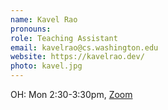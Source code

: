 ```yaml
---
name: Kavel Rao
pronouns: 
role: Teaching Assistant
email: kavelrao@cs.washington.edu
website: https://kavelrao.dev/
photo: kavel.jpg
---
```


OH: Mon 2:30-3:30pm, [Zoom](https://washington.zoom.us/j/93648876537)
